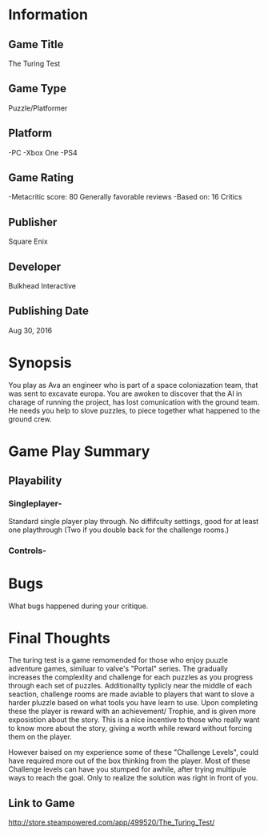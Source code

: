 # Information
## Game Title
The Turing Test
## Game Type
Puzzle/Platformer
## Platform
-PC
-Xbox One 
-PS4
## Game Rating
-Metacritic score: 80 
Generally favorable reviews 
-Based on: 16 Critics 
## Publisher
Square Enix	
## Developer
Bulkhead Interactive 
## Publishing Date
Aug 30, 2016
# Synopsis
You play as Ava an engineer who is part of a space coloniazation team, that was sent to excavate europa. You are awoken to discover that the AI in charage of running the project, has lost comunication with the ground team. He needs you help to slove puzzles, to piece together what happened to the ground crew. 

# Game Play Summary
## Playability

### Singleplayer- 
Standard single player play through. No diffifculty settings, good for at least one playthrough (Two if you double back for the challenge rooms.) 
### Controls- 

# Bugs
What bugs happened during your critique.
# Final Thoughts
The turing test is a game remomended for those who enjoy puuzle adventure games, similuar to valve's "Portal" series. The gradually increases the complexlity and challenge for each puzzles as you progress through each set of puzzles. Additionallty typlicly near the middle of each seaction, challenge rooms are made aviable to players that want to slove a harder pluzzle based on what tools you have learn to use. Upon completing these the player is reward with an achievement/ Trophie, and is given more exposistion about the story. This is a nice incentive to those who really want to know more about the story, giving a worth while reward without forcing them on the player. 

However baised on my experience some of these "Challenge Levels", could have required more out of the box thinking from the player. Most of these Challenge levels can have you stumped for awhile, after trying multipule ways to reach the goal. Only to realize the solution was right in front of you.  




## Link to Game
http://store.steampowered.com/app/499520/The_Turing_Test/
